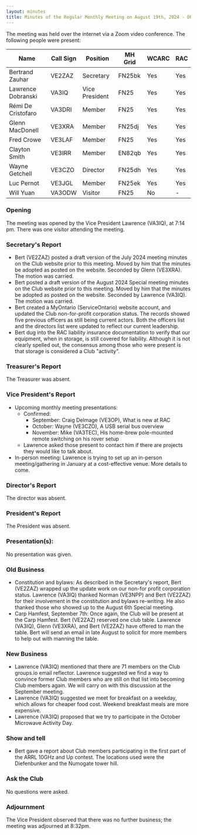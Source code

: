 ```yaml
---
layout: minutes
title: Minutes of the Regular Monthly Meeting on August 19th, 2024 - DRAFT
---
```

The meeting was held over the internet via a Zoom video conference.
The following people were present:

| Name               | Call Sign | Position       | MH Grid | WCARC | RAC |
| ------------------ | --------- | -------------- | ------- | ----- | --- |
| Bertrand Zauhar    | VE2ZAZ    | Secretary      | FN25bk  | Yes   | Yes |
| Lawrence Dobranski | VA3IQ     | Vice President | FN25    | Yes   | Yes |
| Rémi De Cristofaro | VA3DRI    | Member         | FN25    | Yes   | Yes |
| Glenn MacDonell    | VE3XRA    | Member         | FN25dj  | Yes   | Yes |
| Fred Crowe         | VE3LAF    | Member         | FN25    | Yes   | Yes |
| Clayton Smith      | VE3IRR    | Member         | EN82qb  | Yes   | Yes |
| Wayne Getchell     | VE3CZO    | Director       | FN25dh  | Yes   | Yes |
| Luc Pernot         | VE3JGL    | Member         | FN25ek  | Yes   | Yes |
| Will Yuan          | VA3ODW    | Visitor        | FN25    | No    |  -  |

### Opening

The meeting was opened by the Vice President Lawrence (VA3IQ), at 7:14 pm.
There was one visitor attending the meeting.

### Secretary's Report

- Bert (VE2ZAZ) posted a draft version of the July 2024 meeting minutes on the Club website prior to this meeting. Moved by him that the minutes be adopted as posted on the website. Seconded by Glenn (VE3XRA). The motion was carried.
- Bert posted a draft version of the August 2024 Special meeting minutes on the Club website prior to this meeting. Moved by him that the minutes be adopted as posted on the website. Seconded by Lawrence (VA3IQ). The motion was carried.
- Bert created a MyOntario (ServiceOntario) website account, and updated the Club non-for-profit corporation status. The records showed five previous officers as still being current actors. Both the officers list and the directors list were updated to reflect our current leadership.
- Bert dug into the RAC liability insurance documentation to verify that our equipment, when in storage, is still covered for liability. Although it is not clearly spelled out, the consensus among those who were present is that storage is considered a Club "activity".

### Treasurer's Report

The Treasurer was absent.

### Vice President's Report

- Upcoming monthly meeting presentations:
  - Confirmed:
    - September: Craig Delmage (VE3OP), What is new at RAC
    - October: Wayne (VE3CZO), A USB serial bus overview
    - November: Mike (VA3TEC), His home-brew pole-mounted remote switching on his rover setup
  - Lawrence asked those present to contact him if there are projects they would like to talk about.
- In-person meeting: Lawrence is trying to set up an in-person meeting/gathering in January at a cost-effective venue. More details to come.

### Director's Report

The director was absent.

### President's Report

The President was absent.

### Presentation(s):
No presentation was given.

### Old Business

- Constitution and bylaws: As described in the Secretary's report, Bert (VE2ZAZ) wrapped up the update work on our non-for profit corporation status. Lawrence (VA3IQ) thanked Norman (VE3NPP) and Bert (VE2ZAZ) for their involvement in the constitution and bylaws re-writing. He also thanked those who showed up to the August 6th Special meeting.
- Carp Hamfest, September 7th: Once again, the Club will be present at the Carp Hamfest. Bert (VE2ZAZ) reserved one club table. Lawrence (VA3IQ), Glenn (VE3XRA), and Bert (VE2ZAZ) have offered to man the table. Bert will send an email in late August to solicit for more members to help out with manning the table.

### New Business

- Lawrence (VA3IQ) mentioned that there are 71 members on the Club groups.io email reflector. Lawrence suggested we find a way to convince former Club members who are still on that list into becoming Club members again. We will carry on with this discussion at the September meeting.
- Lawrence (VA3IQ) suggested we meet for breakfast on a weekday, which allows for cheaper food cost. Weekend breakfast meals are more expensive.
- Lawrence (VA3IQ) proposed that we try to participate in the October Microwave Activity Day.

### Show and tell

- Bert gave a report about Club members participating in the first part of the ARRL 10GHz and Up contest. The locations used were the Diefenbunker and the Numogate tower hill.

### Ask the Club

No questions were asked.

### Adjournment

The Vice President observed that there was no further business; the meeting was adjourned at 8:32pm.
